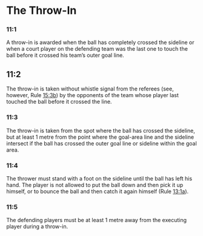 # The Throw-In

### 11:1
A throw-in is awarded when the ball has completely crossed the
sideline or when a court player on the defending team was the last
one to touch the ball before it crossed his team’s outer goal line.

## 11:2
The throw-in is taken without whistle signal from the referees (see, however, Rule [15:3b](#15:3)) by the opponents of the team whose player last
touched the ball before it crossed the line.

### 11:3
The throw-in is taken from the spot where the ball has crossed the
sideline, but at least 1 metre from the point where the goal-area line
and the sideline intersect if the ball has crossed the outer goal line or
sideline within the goal area.

### 11:4
The thrower must stand with a foot on the sideline until the ball has
left his hand. The player is not allowed to put the ball down and then
pick it up himself, or to bounce the ball and then catch it again himself
(Rule [13:1a](#13:1)).

### 11:5
The defending players must be at least 1 metre away from the
executing player during a throw-in.
